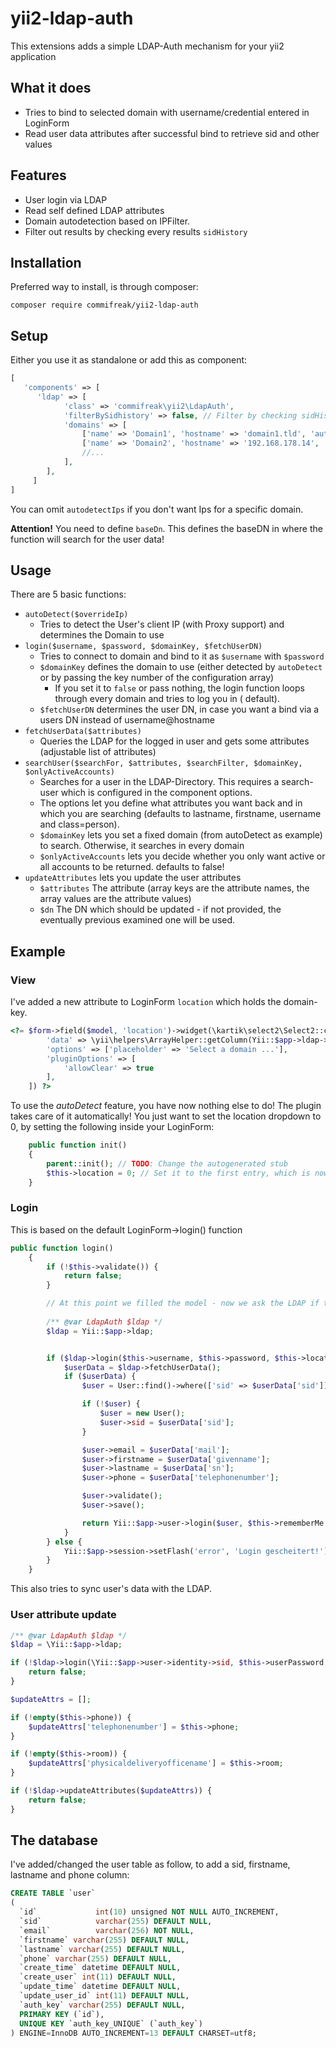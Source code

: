 # yii2-ldap-auth

This extensions adds a simple LDAP-Auth mechanism for your yii2 application

## What it does

* Tries to bind to selected domain with username/credential entered in LoginForm
* Read user data attributes after successful bind to retrieve sid and other values

## Features

* User login via LDAP
* Read self defined LDAP attributes
* Domain autodetection based on IPFilter.
* Filter out results by checking every results `sidHistory`

## Installation

Preferred way to install, is through composer:

```
composer require commifreak/yii2-ldap-auth
```

## Setup

Either you use it as standalone or add this as component:

```php
[
   'components' => [
      'ldap' => [
            'class' => 'commifreak\yii2\LdapAuth',
            'filterBySidhistory' => false, // Filter by checking sidHistory?
            'domains' => [
                ['name' => 'Domain1', 'hostname' => 'domain1.tld', 'autodetectIps' => ['172.31.0.0/16', '192.168.178.0/24', '127.0.0.1'], 'baseDn' => 'DC=Domain1,DC=tld', 'publicSearchUser' => 'example@domain', 'publicSearchUserPassword' => 'secret'],
                ['name' => 'Domain2', 'hostname' => '192.168.178.14', 'autodetectIps' => ['192.168.178.55'], 'baseDn' => 'DC=Domain2,DC=tld', 'publicSearchUser' => 'example@domain', 'publicSearchUserPassword' => 'secret'],
                //...
            ],
        ],
     ]
]
```

You can omit `autodetectIps` if you don't want Ips for a specific domain.

__Attention!__ You need to define `baseDn`. This defines the baseDN in where the function will search for the user data!

## Usage

There are 5 basic functions:

* `autoDetect($overrideIp)`
  * Tries to detect the User's client IP (with Proxy support) and determines the Domain to use
* `login($username, $password, $domainKey, $fetchUserDN)`
  * Tries to connect to domain and bind to it as `$username` with `$password`
  * `$domainKey` defines the domain to use (either detected by `autoDetect` or by passing the key number of the
    configuration array)
    * If you set it to `false` or pass nothing, the login function loops through every domain and tries to log you in (
      default).
  * `$fetchUserDN` determines the user DN, in case you want a bind via a users DN instead of username@hostname
* `fetchUserData($attributes)`
  * Queries the LDAP for the logged in user and gets some attributes (adjustable list of attributes)
* `searchUser($searchFor, $attributes, $searchFilter, $domainKey, $onlyActiveAccounts)`
  * Searches for a user in the LDAP-Directory. This requires a search-user which is configured in the component options.
  * The options let you define what attributes you want back and in which you are searching (defaults to lastname,
    firstname, username and class=person).
  * `$domainKey` lets you set a fixed domain (from autoDetect as example) to search. Otherwise, it searches in every
    domain
  * `$onlyActiveAccounts` lets you decide whether you only want active or all accounts to be returned. defaults to
    false!
* `updateAttributes` lets you update the user attributes
  * `$attributes` The attribute (array keys are the attribute names, the array values are the attribute values)
  * `$dn` The DN which should be updated - if not provided, the eventually previous examined one will be used.

## Example

### View

I've added a new attribute to LoginForm `location` which holds the domain-key.

```php
<?= $form->field($model, 'location')->widget(\kartik\select2\Select2::className(), [
        'data' => \yii\helpers\ArrayHelper::getColumn(Yii::$app->ldap->domains, 'name'),
        'options' => ['placeholder' => 'Select a domain ...'],
        'pluginOptions' => [
            'allowClear' => true
        ],
    ]) ?>
```

To use the *autoDetect* feature, you have now nothing else to do! The plugin takes care of it automatically! You just
want to set the location dropdown to 0, by setting the following inside your LoginForm:

```php
    public function init()
    {
        parent::init(); // TODO: Change the autogenerated stub
        $this->location = 0; // Set it to the first entry, which is now always autodetected
    }
```

### Login

This is based on the default LoginForm->login() function

```php
public function login()
    {
        if (!$this->validate()) {
            return false;
        }

        // At this point we filled the model - now we ask the LDAP if the entered data is correct
        
        /** @var LdapAuth $ldap */
        $ldap = Yii::$app->ldap;


        if ($ldap->login($this->username, $this->password, $this->location)) { // or if ($ldap->login($this->username, $this->password, $this->location, true)) if you want to use `$fetchUserDN`-feature!
            $userData = $ldap->fetchUserData();
            if ($userData) {
                $user = User::find()->where(['sid' => $userData['sid']])->one();

                if (!$user) {
                    $user = new User();
                    $user->sid = $userData['sid'];
                }

                $user->email = $userData['mail'];
                $user->firstname = $userData['givenname'];
                $user->lastname = $userData['sn'];
                $user->phone = $userData['telephonenumber'];

                $user->validate();
                $user->save();

                return Yii::$app->user->login($user, $this->rememberMe ? 3600 * 24 * 30 : 0);
            }
        } else {
            Yii::$app->session->setFlash('error', 'Login gescheitert!');
        }
    }
```

This also tries to sync user's data with the LDAP.

### User attribute update

```php
/** @var LdapAuth $ldap */
$ldap = \Yii::$app->ldap;

if (!$ldap->login(\Yii::$app->user->identity->sid, $this->userPassword, false, true)) {
    return false;
}

$updateAttrs = [];

if (!empty($this->phone)) {
    $updateAttrs['telephonenumber'] = $this->phone;
}

if (!empty($this->room)) {
    $updateAttrs['physicaldeliveryofficename'] = $this->room;
}

if (!$ldap->updateAttributes($updateAttrs)) {
    return false;
}
```

## The database

I've added/changed the user table as follow, to add a sid, firstname, lastname and phone column:

```sql
CREATE TABLE `user`
(
  `id`             int(10) unsigned NOT NULL AUTO_INCREMENT,
  `sid`            varchar(255) DEFAULT NULL,
  `email`          varchar(256) NOT NULL,
  `firstname` varchar(255) DEFAULT NULL,
  `lastname` varchar(255) DEFAULT NULL,
  `phone` varchar(255) DEFAULT NULL,
  `create_time` datetime DEFAULT NULL,
  `create_user` int(11) DEFAULT NULL,
  `update_time` datetime DEFAULT NULL,
  `update_user_id` int(11) DEFAULT NULL,
  `auth_key` varchar(255) DEFAULT NULL,
  PRIMARY KEY (`id`),
  UNIQUE KEY `auth_key_UNIQUE` (`auth_key`)
) ENGINE=InnoDB AUTO_INCREMENT=13 DEFAULT CHARSET=utf8;

```
